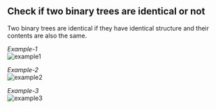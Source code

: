 ## Check if two binary trees are identical or not

Two binary trees are identical if they have identical structure and their contents are also the same.

*Example-1* <br/>
![example1](img/checkif1.png)

*Example-2* <br/>
![example2](img/checkif2.png)

*Example-3*  <br/>
![example3](img/checkif3.png)